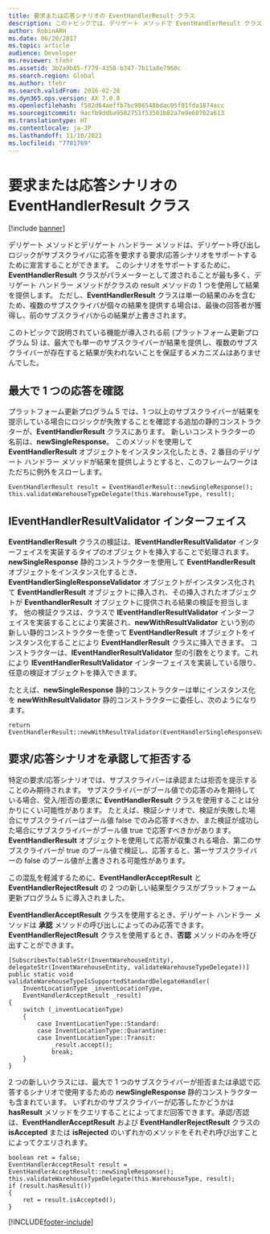 ```yaml
---
title: 要求または応答シナリオの EventHandlerResult クラス
description: このトピックでは、デリゲート メソッドで EventHandlerResult クラスを使用する方法について説明します。
author: RobinARH
ms.date: 06/20/2017
ms.topic: article
audience: Developer
ms.reviewer: tfehr
ms.assetid: 3b2a9b85-f779-4358-b347-7b11a8e7960c
ms.search.region: Global
ms.author: tfehr
ms.search.validFrom: 2016-02-28
ms.dyn365.ops.version: AX 7.0.0
ms.openlocfilehash: f582d64aeffb7bc986548bdac05f01fda1874acc
ms.sourcegitcommit: 9acfb9ddba9582751f53501b82a7e9e60702a613
ms.translationtype: HT
ms.contentlocale: ja-JP
ms.lasthandoff: 11/10/2021
ms.locfileid: "7781769"
---
```

# <a name="eventhandlerresult-classes-in-request-or-response-scenarios"></a>要求または応答シナリオの EventHandlerResult クラス

[!include [banner](../includes/banner.md)]

デリゲート メソッドとデリゲート ハンドラー メソッドは、デリゲート呼び出しロジックがサブスクライバに応答を要求する要求/応答シナリオをサポートするために宣言することができます。 このシナリオをサポートするために、**EventHandlerResult** クラスがパラメーターとして渡されることが最も多く、デリゲート ハンドラー メソッドがクラスの result メソッドの 1 つを使用して結果を提供します。 ただし、**EventHandlerResult** クラスは単一の結果のみを含むため、複数のサブスクライバが個々の結果を提供する場合は、最後の回答者が獲得し、前のサブスクライバからの結果が上書きされます。

このトピックで説明されている機能が導入される前 (プラットフォーム更新プログラム 5) は、最大でも単一のサブスクライバーが結果を提供し、複数のサブスクライバーが存在すると結果が失われないことを保証するメカニズムはありませんでした。

## <a name="ensuring-at-most-one-response"></a>最大で 1 つの応答を確認

プラットフォーム更新プログラム 5 では、1 つ以上のサブスクライバーが結果を提示している場合にロジックが失敗することを確認する追加の静的コンストラクターが、**EventHandlerResult** クラスにあります。 新しいコンストラクターの名前は、**newSingleResponse**。 このメソッドを使用して **EventHandlerResult** オブジェクトをインスタンス化したとき、2 番目のデリゲート ハンドラー メソッドが結果を提供しようとすると、このフレームワークはただちに例外をスローします。

```xpp
EventHandlerResult result = EventHandlerResult::newSingleResponse();
this.validateWarehouseTypeDelegate(this.WarehouseType, result);
```

## <a name="ieventhandlerresultvalidator-interface"></a>IEventHandlerResultValidator インターフェイス

**EventHandlerResult** クラスの検証は、**IEventHandlerResultValidator** インターフェイスを実装するタイプのオブジェクトを挿入することで処理されます。 **newSingleResponse** 静的コンストラクターを使用して **EventHandlerResult** オブジェクトをインスタンス化するとき、**EventHandlerSingleResponseValidator** オブジェクトがインスタンス化されて **EventHandlerResult** オブジェクトに挿入され、その挿入されたオブジェクトが **EventhandlerResult** オブジェクトに提供される結果の検証を担当します。 他の検証クラスは、クラスで **IEventHandlerResultValidator** インターフェイスを実装することにより実装され、**newWithResultValidator** という別の新しい静的コンストラクターを使って **EventHandlerResult** オブジェクトをインスタンス化することにより **EventHandlerResult** クラスに挿入できます。 コンストラクターは、**IEventHandlerResultValidator** 型の引数をとります。これにより **IEventHandlerResultValidator** インターフェイスを実装している限り、任意の検証オブジェクトを挿入できます。

たとえば、**newSingleResponse** 静的コンストラクターは単にインスタンス化を **newWithResultValidator** 静的コンストラクターに委任し、次のようになります。

```xpp
return EventHandlerResult::newWithResultValidator(EventHandlerSingleResponseValidator::construct());
```

## <a name="accept-and-reject-requestresponse-scenarios"></a>要求/応答シナリオを承認して拒否する

特定の要求/応答シナリオでは、サブスクライバーは承認または拒否を提示することのみ期待されます。 サブスクライバーがブール値での応答のみを期待している場合、受入/拒否の要求に **EventHandlerResult** クラスを使用することは分かりにくい可能性があります。 たとえば、検証シナリオで、検証が失敗した場合にサブスクライバーはブール値 false でのみ応答すべきか、また検証が成功した場合にサブスクライバーがブール値 true で応答すべきかがあります。 **EventHandlerResult** オブジェクトを使用して応答が収集される場合、第二のサブスクライバーが true のブール値で検証し、応答すると、第一サブスクライバーの false のブール値が上書きされる可能性があります。

この混乱を軽減するために、**EventHandlerAcceptResult** と **EventHandlerRejectResult** の 2 つの新しい結果型クラスがプラットフォーム更新プログラム 5 に導入されました。

**EventHandlerAcceptResult** クラスを使用するとき、デリゲート ハンドラー メソッドは **承認** メソッドの呼び出しによってのみ応答できます。 **EventHandlerRejectResult** クラスを使用するとき、**否認** メソッドのみを呼び出すことができます。

```xpp
[SubscribesTo(tableStr(InventWarehouseEntity), delegateStr(InventWarehouseEntity, validateWarehouseTypeDelegate))]
public static void validateWarehouseTypeIsSupportedStandardDelegateHandler(
    InventLocationType _inventLocationType, 
    EventHandlerAcceptResult _result)
{
    switch (_inventLocationType)
    {
        case InventLocationType::Standard: 
        case InventLocationType::Quarantine: 
        case InventLocationType::Transit: 
            _result.accept(); 
            break; 
    }     
}
```

2 つの新しいクラスには、最大で 1 つのサブスクライバーが拒否または承認で応答するシナリオで使用するための **newSingleResponse** 静的コンストラクターも含まれています。 いずれかのサブスクライバーが応答したかどうかは **hasResult** メソッドをクエリすることによってまだ回答できます。承認/否認は、**EventHandlerAcceptResult** および **EventHandlerRejectResult** クラスの **isAccepted** または **isRejected** のいずれかのメソッドをそれぞれ呼び出すことによってクエリされます。

```xpp
boolean ret = false;
EventHandlerAcceptResult result = EventHandlerAcceptResult::newSingleResponse(); 
this.validateWarehouseTypeDelegate(this.WarehouseType, result);
if (result.hasResult())
{
    ret = result.isAccepted();
}
```


[!INCLUDE[footer-include](../../../includes/footer-banner.md)]